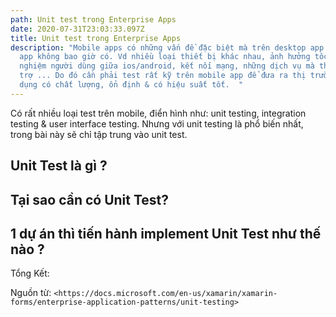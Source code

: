 ```yaml
---
path: Unit test trong Enterprise Apps
date: 2020-07-31T23:03:33.097Z
title: Unit test trong Enterprise Apps
description: "Mobile apps có những vấn đề đặc biệt mà trên desktop app hoặc web
  app không bao giờ có. Vd nhiều loại thiết bị khác nhau, ảnh hưởng tốc độ, trải
  nghiệm người dùng giữa ios/android, kết nối mạng, những dịch vụ mà thiết bị hỗ
  trợ ... Do đó cần phải test rất kỹ trên mobile app để đưa ra thị trường ứng
  dụng có chất lượng, ổn định & có hiệu suất tốt.  "
---
```

Có rất nhiều loại test trên mobile, điển hình như: unit testing, integration testing & user interface testing. Nhưng với unit testing là phổ biến nhất, trong bài này sẽ chỉ tập trung vào unit test.

## Unit Test là gì ?

## Tại sao cần có Unit Test?

## 1 dự án thì tiến hành implement Unit Test như thế nào ?

Tổng Kết:

Nguồn từ: `<https://docs.microsoft.com/en-us/xamarin/xamarin-forms/enterprise-application-patterns/unit-testing>`